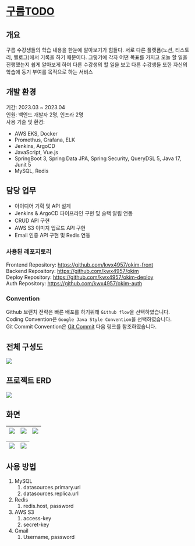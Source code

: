 # [구름TODO](https://github.com/kwx4957/okim)
## 개요
구름 수강생들의 학습 내용을 한눈에 알아보기가 힘들다. 서로 다른 플랫폼(노션, 티스토리, 벨로그)에서 기록을 하기 때문이다. 그렇기에 각자 어떤 목표를 가지고 오늘 할 일을 진행했는지 쉽게 알아보게 하며 다른 수강생의 할 일을 보고 다른 수강생들 또한 자신의 학습에 동기 부여를 목적으로 하는 서비스 

## 개발 환경
기간: 2023.03 ~ 2023.04  
인원: 백엔드 개발자 2명, 인프라 2명  
사용 기술 및 환경: 
- AWS EKS, Docker
- Promethus, Grafana, ELK
- Jenkins, ArgoCD
- JavaScript, Vue.js  
- SpringBoot 3, Spring Data JPA, Spring Security, QueryDSL 5, Java 17, Junit 5
- MySQL, Redis

## 담당 업무
- 아이디어 기획 및 API 설계
- Jenkins & ArgoCD 파이프라인 구현 및 슬랙 알림 연동
- CRUD API 구현
- AWS S3 이미지 업로드 API 구현 
- Email 인증 API 구현 및 Redis 연동

### 사용된 레포지토리
Frontend Repository: https://github.com/kwx4957/okim-front  
Backend Repository: https://github.com/kwx4957/okim  
Deploy Repository: https://github.com/kwx4957/okim-deploy  
Auth Repository: https://github.com/kwx4957/okim-auth   

### Convention  
Github 브랜치 전략은 빠른 배포를 하기위해 `Github flow`을 선택하였습니다.  
Coding Convention은 `Google Java Style Convention`을 선택하였습니다.  
Git Commit Convention은 [Git Commit](https://kdjun97.github.io/git-github/commit-convention/) 다음 링크를 참조하였습니다.


## 전체 구성도
![](https://user-images.githubusercontent.com/33277725/237890376-091728d9-d6f1-4c8d-b8c3-5268cdb8bac8.png)

## 프로젝트 ERD  
![](https://user-images.githubusercontent.com/33277725/237890379-16dcac69-acd8-4df8-8649-18e837a1638d.png)

## 화면
![](https://user-images.githubusercontent.com/33277725/237889985-efc1f410-8e3e-48fa-b53b-ba900ce8fb30.png)|![](https://user-images.githubusercontent.com/33277725/237890004-8b3e6e4f-0d12-45f6-af62-40375888aa0e.png)|![](https://user-images.githubusercontent.com/33277725/237890011-a42478fc-042c-45cc-aa50-8c5b08a6eddc.PNG)
---|---|---|

![](https://user-images.githubusercontent.com/33277725/237889994-bb2c8eb9-13ac-4e5a-9dd5-1135281e504d.png)|![](https://user-images.githubusercontent.com/33277725/237889997-c0e9d824-47af-4fe3-814b-96b88a2265c2.png)
---|---|

## 사용 방법
1. MySQL
   1. datasources.primary.url
   2. datasources.replica.url
2. Redis
   1. redis.host, password  
3. AWS S3  
   1. access-key
   2. secret-key
4. Gmail
   1. Username, password  

